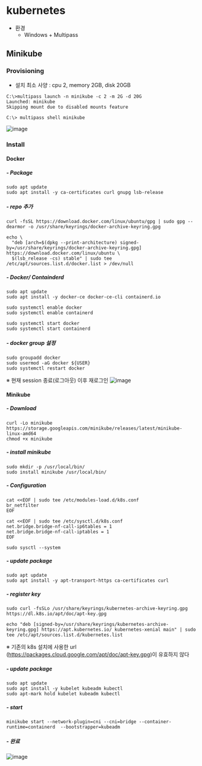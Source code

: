 # kubernetes
- 환경
  - Windows + Multipass
    
## Minikube 
### Provisioning
- 설치 최소 사양 : cpu 2, memory 2GB, disk 20GB

```
C:\>multipass launch -n minikube -c 2 -m 2G -d 20G
Launched: minikube
Skipping mount due to disabled mounts feature

C:\> multipass shell minikube
```
![image](https://github.com/clabi-lab/kubernetes/assets/138098979/a6fed10a-57ee-41bc-b5e2-518f8396bf92)


### Install
#### Docker
##### - Package
```
sudo apt update
sudo apt install -y ca-certificates curl gnupg lsb-release
```

##### - repo 추가
```
curl -fsSL https://download.docker.com/linux/ubuntu/gpg | sudo gpg --dearmor -o /usr/share/keyrings/docker-archive-keyring.gpg

echo \
  "deb [arch=$(dpkg --print-architecture) signed-by=/usr/share/keyrings/docker-archive-keyring.gpg] https://download.docker.com/linux/ubuntu \
  $(lsb_release -cs) stable" | sudo tee /etc/apt/sources.list.d/docker.list > /dev/null
```

##### - Docker/ Containderd
```
sudo apt update
sudo apt install -y docker-ce docker-ce-cli containerd.io

sudo systemctl enable docker
sudo systemctl enable containerd

sudo systemctl start docker
sudo systemctl start containerd
```

##### - docker group 설정
```
sudo groupadd docker
sudo usermod -aG docker ${USER}
sudo systemctl restart docker
```
※ 현재 session 종료(로그아웃) 이후 재로그인
![image](https://github.com/clabi-lab/kubernetes/assets/138098979/3359cb80-b5ce-4c79-a5cb-16cf817650ac)


#### Minikube
##### - Download
```
curl -Lo minikube https://storage.googleapis.com/minikube/releases/latest/minikube-linux-amd64
chmod +x minikube
```

##### - install minikube
```
sudo mkdir -p /usr/local/bin/
sudo install minikube /usr/local/bin/
```

##### - Configuration
```
cat <<EOF | sudo tee /etc/modules-load.d/k8s.conf
br_netfilter
EOF

cat <<EOF | sudo tee /etc/sysctl.d/k8s.conf
net.bridge.bridge-nf-call-ip6tables = 1
net.bridge.bridge-nf-call-iptables = 1
EOF

sudo sysctl --system
```

##### - update package
```
sudo apt update
sudo apt install -y apt-transport-https ca-certificates curl
```

##### - register key
```
sudo curl -fsSLo /usr/share/keyrings/kubernetes-archive-keyring.gpg https://dl.k8s.io/apt/doc/apt-key.gpg

echo "deb [signed-by=/usr/share/keyrings/kubernetes-archive-keyring.gpg] https://apt.kubernetes.io/ kubernetes-xenial main" | sudo tee /etc/apt/sources.list.d/kubernetes.list
```
※ 기존의 k8s 설치에 사용한 url (https://packages.cloud.google.com/apt/doc/apt-key.gpg)이 유효하지 않다

##### - update package
```
sudo apt update
sudo apt install -y kubelet kubeadm kubectl
sudo apt-mark hold kubelet kubeadm kubectl
```

##### - start
```
minikube start --network-plugin=cni --cni=bridge --container-runtime=containerd  --bootstrapper=kubeadm
```

##### - 완료
![image](https://github.com/clabi-lab/kubernetes/assets/138098979/e3d28486-4c32-41ac-bd4a-d002972e894f)



